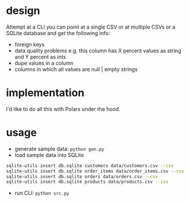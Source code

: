 # design

Attempt at a CLI you can point at a single CSV or at multiple CSVs or a SQLite database and get the following info:

* foreign keys
* data quality problems e.g. this column has X percent values as string and Y percent as ints
* dupe values in a column
* columns in which all values are null | empty strings

# implementation

I'd like to do all this with Polars under the hood.

# usage

* generate sample data: `python gen.py`
* load sample data into SQLite
```sh
sqlite-utils insert db.sqlite customers data/customers.csv --csv
sqlite-utils insert db.sqlite order_items data/order_items.csv --csv
sqlite-utils insert db.sqlite orders data/orders.csv --csv
sqlite-utils insert db.sqlite products data/products.csv --csv
```
* run CLI: `python src.py`
